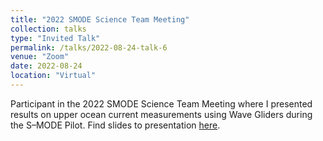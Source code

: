 ```yaml
---
title: "2022 SMODE Science Team Meeting"
collection: talks
type: "Invited Talk"
permalink: /talks/2022-08-24-talk-6
venue: "Zoom"
date: 2022-08-24
location: "Virtual"
---
```


Participant in the 2022 SMODE Science Team Meeting where I presented results on upper ocean current measurements using Wave Gliders during the S–MODE Pilot.
Find slides to presentation [here](http://hpeyriere.github.io/files/S_MODE_STM_WG_ADCP.pdf).
